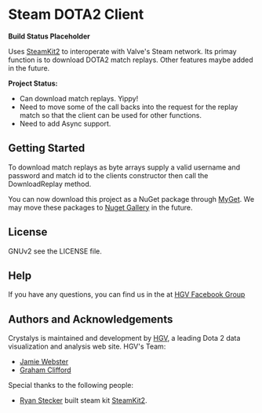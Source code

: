 # Steam DOTA2 Client

**Build Status Placeholder**

Uses [SteamKit2](https://github.com/SteamRE/SteamKit) to interoperate with Valve's Steam network. Its primay function is to download DOTA2 match replays. Other features maybe added in the future.

**Project Status:**

- Can download match replays. Yippy!
- Need to move some of the call backs into the request for the replay match so that the client can be used for other functions.
- Need to add Async support.

## Getting Started

To download match replays as byte arrays supply a valid username and password and match id to the clients constructor then call the DownloadReplay method.

You can now download this project as a NuGet package through [MyGet](https://www.myget.org/feed/highgroundvision/package/nuget/HGV.Crystalys). We may move these packages to [Nuget Gallery](https://www.nuget.org/) in the future. 

## License

GNUv2 see the LICENSE file.

## Help

If you have any questions, you can find us in the at [HGV Facebook Group](http://www.facebook.com/groups/1079291435444419/
)

## Authors and Acknowledgements

Crystalys is maintained and development by [HGV](http://www.highgroundvision.com), a leading Dota 2 data visualization and analysis web site. HGV's Team:

* [Jamie Webster](https://github.com/RGBKnights) 
* [Graham Clifford](https://github.com/gclifford)

Special thanks to the following people:

* [Ryan Stecker](https://github.com/VoiDeD) built steam kit [SteamKit2](https://github.com/SteamRE/SteamKit).
